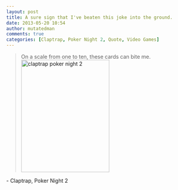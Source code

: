 ```yaml
---
layout: post
title: A sure sign that I've beaten this joke into the ground.
date: 2013-05-20 10:54
author: mutatedman
comments: true
categories: [Claptrap, Poker Night 2, Quote, Video Games]
---
```

<blockquote>On a scale from one to ten, these cards can bite me.<a href="http://samuelthomaservin.files.wordpress.com/2013/05/claptrap-poker-night-2.jpg"><img class="alignright size-medium wp-image-158" alt="claptrap poker night 2" src="http://samuelthomaservin.files.wordpress.com/2013/05/claptrap-poker-night-2.jpg?w=235" width="235" height="300" /></a></blockquote>
- Claptrap, Poker Night 2
